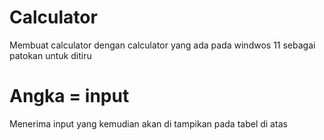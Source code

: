 # Calculator
Membuat calculator dengan calculator yang ada pada windwos 11 sebagai patokan untuk ditiru

# Angka = input
Menerima input yang kemudian akan di tampikan pada tabel di atas